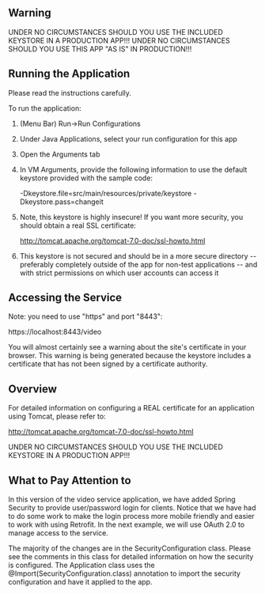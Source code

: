 ## Warning

UNDER NO CIRCUMSTANCES SHOULD YOU USE THE INCLUDED KEYSTORE IN A PRODUCTION APP!!!
UNDER NO CIRCUMSTANCES SHOULD YOU USE THIS APP "AS IS" IN PRODUCTION!!!

## Running the Application

Please read the instructions carefully.

To run the application:

1. (Menu Bar) Run->Run Configurations
2. Under Java Applications, select your run configuration for this app
3. Open the Arguments tab
4. In VM Arguments, provide the following information to use the
   default keystore provided with the sample code:

   -Dkeystore.file=src/main/resources/private/keystore -Dkeystore.pass=changeit

5. Note, this keystore is highly insecure! If you want more security, you 
   should obtain a real SSL certificate:

   http://tomcat.apache.org/tomcat-7.0-doc/ssl-howto.html
   
6. This keystore is not secured and should be in a more secure directory -- preferably
   completely outside of the app for non-test applications -- and with strict permissions
   on which user accounts can access it

## Accessing the Service

Note: you need to use "https" and port "8443":

https://localhost:8443/video

You will almost certainly see a warning about the site's certificate in your browser. This
warning is being generated because the keystore includes a certificate that has not been
signed by a certificate authority. 

## Overview

For detailed information on configuring a REAL certificate for an application
using Tomcat, please refer to:

http://tomcat.apache.org/tomcat-7.0-doc/ssl-howto.html

UNDER NO CIRCUMSTANCES SHOULD YOU USE THE INCLUDED KEYSTORE IN A PRODUCTION APP!!!

## What to Pay Attention to

In this version of the video service application, we have added Spring Security to provide
user/password login for clients. Notice that we have had to do some work to make the login
process more mobile friendly and easier to work with using Retrofit. In the next example,
we will use OAuth 2.0 to manage access to the service.

The majority of the changes are in the SecurityConfiguration class. Please see the comments
in this class for detailed information on how the security is configured. The Application
class uses the @Import(SecurityConfiguration.class) annotation to import the security
configuration and have it applied to the app.